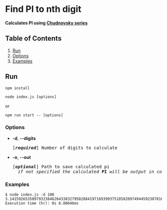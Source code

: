 # Find PI to nth digit

**Calculates PI using [Chudnovsky series](https://en.wikipedia.org/wiki/Chudnovsky_algorithm)**

## Table of Contents

1. [Run](#run)
2. [Options](#options)
3. [Examples](#examples)

## Run

```
npm install
```

```
node index.js [options]
```

or

```
npm run start -- [options]
```

### Options

- **-d**, **--digits**

    <pre>[<em><b>required</b></em>] Number of digits to calculate</pre>

- **-o**, **--out**

    <pre>[<em><b>optional</b></em>] Path to save calculated pi
    <em>if not specified the calculated</em> <b>PI</b> <em>will be output in console</em></pre>

### Examples

```
$ node index.js -d 100
3.1415926535897932384626433832795028841971693993751058209749445923078164062862089986280348253421170680
Execution time (hr): 0s 8.00646ms
```
